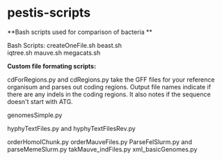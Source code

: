 # pestis-scripts

**Bash scripts used for comparison of bacteria **

Bash Scripts:
createOneFile.sh
beast.sh  
iqtree.sh
mauve.sh
megacats.sh

**Custom file formating scripts:**

cdForRegions.py and cdRegions.py take the GFF files for your reference organisum and parses out coding regions. Output file names indicate if there are any indels in the coding regions. It also notes if the sequence doesn't start with ATG.


genomesSimple.py 


hyphyTextFiles.py and hyphyTextFilesRev.py

orderHomolChunk.py
orderMauveFiles.py
ParseFelSlurm.py and parseMemeSlurm.py
takMauve_indFiles.py
xml_basicGenomes.py
